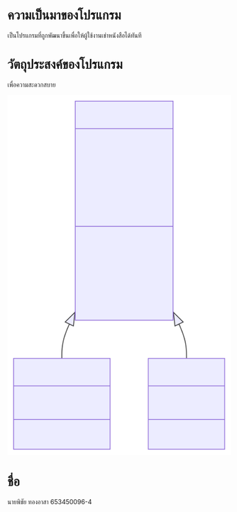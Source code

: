 # ความเป็นมาของโปรแกรม
เป็นโปรแกรมที่ถูกพัฒนาขึ้นเพื่อให้ผู้ใช้งานเช่าหนังสือได้ทันที

# วัตถุประสงค์ของโปรแกรม
เพื่อความสะดวกสบาย

![image info](./mermaid.svg)

# ชื่อ
นายพิชัย ทองอาสา 653450096-4